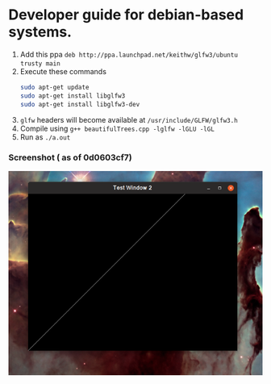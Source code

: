 # Developer guide for debian-based systems.

1. Add this ppa `deb http://ppa.launchpad.net/keithw/glfw3/ubuntu trusty main`
1. Execute these commands
   ```bash
   sudo apt-get update
   sudo apt-get install libglfw3
   sudo apt-get install libglfw3-dev
   ```
1. `glfw` headers will become available at `/usr/include/GLFW/glfw3.h`
1. Compile using `g++ beautifulTrees.cpp -lglfw -lGLU -lGL`
1. Run as `./a.out`

### Screenshot ( as of 0d0603cf7)

![linux](screenshots/linux_window.png)
